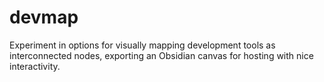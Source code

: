 # devmap
Experiment in options for visually mapping development tools as interconnected nodes, exporting an Obsidian canvas for hosting with nice interactivity. 
